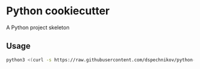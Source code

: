 # Python cookiecutter

A Python project skeleton

## Usage

```bash
python3 <(curl -s https://raw.githubusercontent.com/dspechnikov/python-cookie-cutter/main/setup.py)
```
